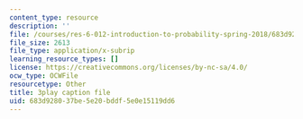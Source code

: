 ```yaml
---
content_type: resource
description: ''
file: /courses/res-6-012-introduction-to-probability-spring-2018/683d928037be5e20bddf5e0e15119dd6_Hmm9IqosCv4.vtt
file_size: 2613
file_type: application/x-subrip
learning_resource_types: []
license: https://creativecommons.org/licenses/by-nc-sa/4.0/
ocw_type: OCWFile
resourcetype: Other
title: 3play caption file
uid: 683d9280-37be-5e20-bddf-5e0e15119dd6
---
```

